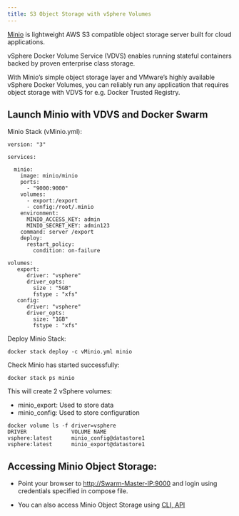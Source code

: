 ```yaml
---
title: S3 Object Storage with vSphere Volumes
---
```


[Minio](https://www.minio.io/) is lightweight AWS S3 compatible object storage server built for cloud applications.

vSphere Docker Volume Service (VDVS) enables running stateful containers backed by proven enterprise class storage.

With Minio’s simple object storage layer and VMware’s highly available vSphere Docker Volumes, you can reliably run any application that requires object storage with VDVS for e.g. Docker Trusted Registry.

## Launch Minio with VDVS and Docker Swarm

Minio Stack (vMinio.yml):

```
version: "3"

services:

  minio:
    image: minio/minio
    ports:
      - "9000:9000"
    volumes:
      - export:/export
      - config:/root/.minio
    environment:
      MINIO_ACCESS_KEY: admin
      MINIO_SECRET_KEY: admin123
    command: server /export
    deploy:
      restart_policy:
        condition: on-failure

volumes:
   export:
      driver: "vsphere"
      driver_opts:
        size : "5GB"
        fstype : "xfs"
   config:
      driver: "vsphere"
      driver_opts:
        size: "1GB"
        fstype : "xfs"
```

Deploy Minio Stack:

```
docker stack deploy -c vMinio.yml minio
```

Check Minio has started successfully:

```
docker stack ps minio
```

This will create 2 vSphere volumes:
- minio_export: Used to store data
- minio_config: Used to store configuration

```
docker volume ls -f driver=vsphere
DRIVER              VOLUME NAME
vsphere:latest      minio_config@datastore1
vsphere:latest      minio_export@datastore1
```

## Accessing Minio Object Storage:

-	Point your browser to [http://Swarm-Master-IP:9000](http://Swarm-Master-IP:9000) and login using credentials specified in compose file.

-	You can also access Minio Object Storage using [CLI, API](http://docs.minio.io/)
